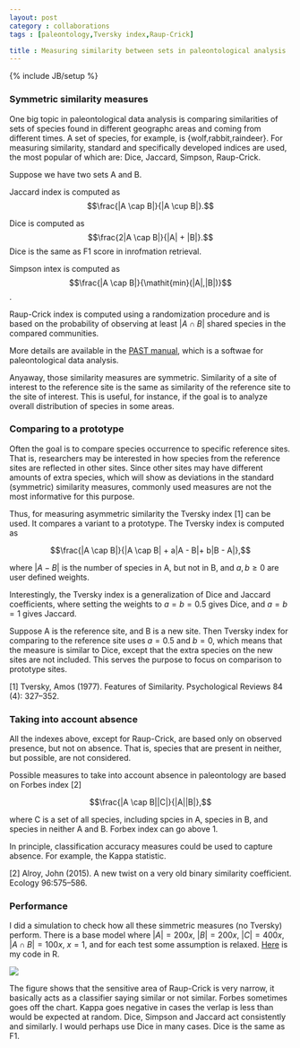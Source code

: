 ```yaml
---
layout: post
category : collaborations
tags : [paleontology,Tversky index,Raup-Crick]

title : Measuring similarity between sets in paleontological analysis
---
```

{% include JB/setup %}

<head>
<script type="text/javascript"
 src="http://cdn.mathjax.org/mathjax/latest/MathJax.js?config=TeX-AMS-MML_HTMLorMML">
</script>
</head>

### Symmetric similarity measures ###

One big topic in paleontological data analysis is comparing similarities of sets of species found in different geographc areas and coming from different times. A set of species, for example, is {wolf,rabbit,raindeer}. For measuring similarity, standard and specifically developed indices are used, the most popular of which are: Dice, Jaccard, Simpson, Raup-Crick. 

Suppose we have two sets A and B. 

Jaccard index is computed as $$\frac{|A \cap B|}{|A \cup B|}.$$

Dice is computed as $$\frac{2|A \cap B|}{|A| + |B|}.$$
Dice is the same as F1 score in inrofmation retrieval. 

Simpson intex is computed as $$\frac{|A \cap B|}{\mathit{min}(|A|,|B|)}$$.

Raup-Crick index is computed using a randomization procedure and is based on the probability of observing at least $|A \cap B|$  shared species in the compared communities. 

More details are available in the [PAST manual](http://folk.uio.no/ohammer/past/), which is a softwae for paleontological data analysis.


Anyaway, those similarity measures are symmetric. Similarity of a site of interest to the reference site is the same as similarity of the reference site to the site of interest. This is useful, for instance, if  the goal is to analyze overall distribution of species in some areas. 

### Comparing to a prototype ###

Often the goal is to compare species occurrence to specific reference sites. That is, researchers may be interested in how species from the reference sites are reflected in other sites. Since other sites may have different amounts of extra species, which will show as deviations in the standard (symmetric) similarity measures, commonly used measures are not the most informative for this purpose.

Thus, for measuring asymmetric similarity the Tversky index [1] can be used. It compares a variant to a prototype. The Tversky index is computed as 

$$\frac{|A \cap B|}{|A \cap B| + a|A - B|+ b|B - A|},$$

where $|A - B|$ is the number of species in A, but not in B, and $a,b \geq 0$ are user defined weights. 

Interestingly, the Tversky index is a generalization of Dice and Jaccard coefficients, where setting the weights to $a=b=0.5$ gives Dice, and $a=b=1$ gives Jaccard. 

Suppose A is the reference site, and B is a new site. Then Tversky index for comparing to the reference site uses $a=0.5$ and $b=0$, which means that the measure is similar to Dice, except that the extra species on the new sites are not included. This serves the purpose to focus on comparison to prototype sites.

[1] Tversky, Amos (1977). Features of Similarity. Psychological Reviews 84 (4): 327–352.

### Taking into account absence ###

All the indexes above, except for Raup-Crick, are based only on observed presence, but not on absence. That is, species that are present in neither, but possible, are not considered. 

Possible measures to take into account absence in paleontology are based on Forbes index [2]

$$\frac{|A \cap B||C|}{|A||B|},$$

where C is a set of all species, including spcies in A, species in B, and species in neither A and B. Forbex index can go above 1. 

In principle, classification accuracy measures could be used to capture absence. For example, the Kappa statistic.

[2] Alroy, John (2015). A new twist on a very old binary similarity coefficient. Ecology 96:575–586.

### Performance ###

I did a simulation to check how all these simmetric measures (no Tversky) perform. There is a base model where $|A| = 200x$, $|B| = 200x$, $|C| = 400x$, $|A \cap B| = 100x$, $x = 1$, and for each test some assumption is relaxed. [Here](http://zliobaite.github.io/assets/run_sim.R) is my code in R. 

![](http://zliobaite.github.io/assets/fig_similarity.png)

The figure shows that the sensitive area of Raup-Crick is very narrow, it basically acts as a classifier saying similar or not similar. Forbes sometimes goes off the chart. Kappa goes negative in cases the verlap is less than would be expected at random. Dice, Simpson and Jaccard act consistently and similarly. I would perhaps use Dice in many cases. Dice is the same as F1. 
